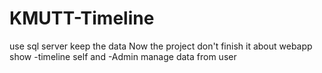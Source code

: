 # KMUTT-Timeline
use sql server keep the data
Now the project don't finish
it about webapp show 
-timeline self and
-Admin manage data from user
